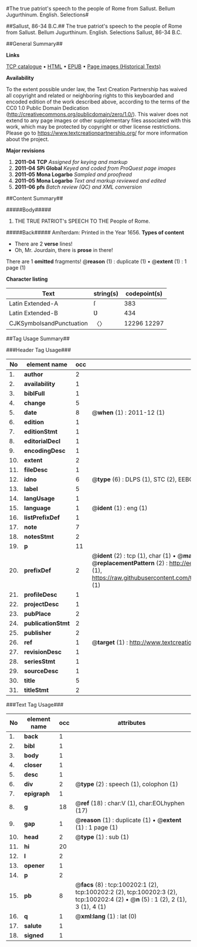 #The true patriot's speech to the people of Rome from Sallust. Bellum Jugurthinum. English. Selections#

##Sallust, 86-34 B.C.##
The true patriot's speech to the people of Rome from Sallust.
Bellum Jugurthinum. English. Selections
Sallust, 86-34 B.C.

##General Summary##

**Links**

[TCP catalogue](http://www.ota.ox.ac.uk/tcp/)  • 
[HTML](http://tei.it.ox.ac.uk/tcp/Texts-HTML/free/A60/A60468.html)  • 
[EPUB](http://tei.it.ox.ac.uk/tcp/Texts-EPUB/free/A60/A60468.epub) • 
[Page images (Historical Texts)](https://historicaltexts.jisc.ac.uk/eebo-13551836e)

**Availability**

To the extent possible under law, the Text Creation Partnership has waived all copyright and related or neighboring rights to this keyboarded and encoded edition of the work described above, according to the terms of the CC0 1.0 Public Domain Dedication (http://creativecommons.org/publicdomain/zero/1.0/). This waiver does not extend to any page images or other supplementary files associated with this work, which may be protected by copyright or other license restrictions. Please go to https://www.textcreationpartnership.org/ for more information about the project.

**Major revisions**

1. __2011-04__ __TCP__ *Assigned for keying and markup*
1. __2011-04__ __SPi Global__ *Keyed and coded from ProQuest page images*
1. __2011-05__ __Mona Logarbo__ *Sampled and proofread*
1. __2011-05__ __Mona Logarbo__ *Text and markup reviewed and edited*
1. __2011-06__ __pfs__ *Batch review (QC) and XML conversion*

##Content Summary##

#####Body#####

1. THE TRUE PATRIOT's SPEECH TO THE People of Rome.

#####Back#####
Amſterdam: Printed in the Year 1656.
**Types of content**

  * There are 2 **verse** lines!
  * Oh, Mr. Jourdain, there is **prose** in there!

There are 1 **omitted** fragments! 
 @__reason__ (1) : duplicate (1)  •  @__extent__ (1) : 1 page (1)

**Character listing**


|Text|string(s)|codepoint(s)|
|---|---|---|
|Latin Extended-A|ſ|383|
|Latin Extended-B|Ʋ|434|
|CJKSymbolsandPunctuation|〈〉|12296 12297|

##Tag Usage Summary##

###Header Tag Usage###

|No|element name|occ|attributes|
|---|---|---|---|
|1.|__author__|2||
|2.|__availability__|1||
|3.|__biblFull__|1||
|4.|__change__|5||
|5.|__date__|8| @__when__ (1) : 2011-12 (1)|
|6.|__edition__|1||
|7.|__editionStmt__|1||
|8.|__editorialDecl__|1||
|9.|__encodingDesc__|1||
|10.|__extent__|2||
|11.|__fileDesc__|1||
|12.|__idno__|6| @__type__ (6) : DLPS (1), STC (2), EEBO-CITATION (1), OCLC (1), VID (1)|
|13.|__label__|5||
|14.|__langUsage__|1||
|15.|__language__|1| @__ident__ (1) : eng (1)|
|16.|__listPrefixDef__|1||
|17.|__note__|7||
|18.|__notesStmt__|2||
|19.|__p__|11||
|20.|__prefixDef__|2| @__ident__ (2) : tcp (1), char (1)  •  @__matchPattern__ (2) : ([0-9\-]+):([0-9IVX]+) (1), (.+) (1)  •  @__replacementPattern__ (2) : http://eebo.chadwyck.com/downloadtiff?vid=$1&page=$2 (1), https://raw.githubusercontent.com/textcreationpartnership/Texts/master/tcpchars.xml#$1 (1)|
|21.|__profileDesc__|1||
|22.|__projectDesc__|1||
|23.|__pubPlace__|2||
|24.|__publicationStmt__|2||
|25.|__publisher__|2||
|26.|__ref__|1| @__target__ (1) : http://www.textcreationpartnership.org/docs/. (1)|
|27.|__revisionDesc__|1||
|28.|__seriesStmt__|1||
|29.|__sourceDesc__|1||
|30.|__title__|5||
|31.|__titleStmt__|2||


###Text Tag Usage###

|No|element name|occ|attributes|
|---|---|---|---|
|1.|__back__|1||
|2.|__bibl__|1||
|3.|__body__|1||
|4.|__closer__|1||
|5.|__desc__|1||
|6.|__div__|2| @__type__ (2) : speech (1), colophon (1)|
|7.|__epigraph__|1||
|8.|__g__|18| @__ref__ (18) : char:V (1), char:EOLhyphen (17)|
|9.|__gap__|1| @__reason__ (1) : duplicate (1)  •  @__extent__ (1) : 1 page (1)|
|10.|__head__|2| @__type__ (1) : sub (1)|
|11.|__hi__|20||
|12.|__l__|2||
|13.|__opener__|1||
|14.|__p__|2||
|15.|__pb__|8| @__facs__ (8) : tcp:100202:1 (2), tcp:100202:2 (2), tcp:100202:3 (2), tcp:100202:4 (2)  •  @__n__ (5) : 1 (2), 2 (1), 3 (1), 4 (1)|
|16.|__q__|1| @__xml:lang__ (1) : lat (0)|
|17.|__salute__|1||
|18.|__signed__|1||
